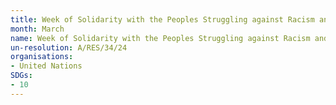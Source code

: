 ```yaml
---
title: Week of Solidarity with the Peoples Struggling against Racism and Racial Discrimination
month: March
name: Week of Solidarity with the Peoples Struggling against Racism and Racial Discrimination
un-resolution: A/RES/34/24
organisations:
- United Nations
SDGs:
- 10
---
```


